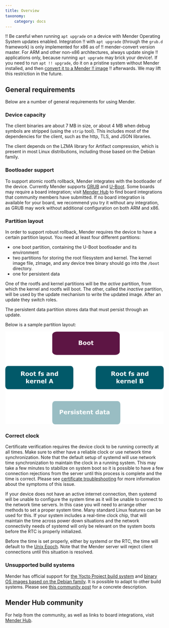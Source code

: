 ```yaml
---
title: Overview
taxonomy:
    category: docs
---
```



<!--AUTOVERSION: "mender-convert version %"/mender-convert-->
<!-- See MEN-4983 -->
!! Be careful when running `apt upgrade` on a device with Mender Operating System updates enabled. Integration
!! with `apt upgrade` (through the `grub.d` framework) is only implemented for x86 as of
!! mender-convert version master. For ARM and other non-x86 architectures, always update single
!! applications only, because running `apt upgrade` may brick your device!. If you need to run `apt
!! upgrade`, do it on a pristine system without Mender installed, and then [convert it to a Mender
!! image](../../04.Operating-System-updates-Debian-family/02.Convert-a-Mender-Debian-image/docs.md)
!! afterwards. We may lift this restriction in the future.


## General requirements

Below are a number of general requirements for using Mender.


### Device capacity

The client binaries are about 7 MB in size, or about 4 MB when debug symbols are
stripped (using the `strip` tool). This includes most of the dependencies for
the client, such as the http, TLS, and JSON libraries.

The client depends on the LZMA library for Artifact compression, which is
present in most Linux distributions, including those based on the Debian family.


### Bootloader support

To support atomic rootfs rollback, Mender integrates with the bootloader of the device. Currently
Mender supports [GRUB](https://www.gnu.org/software/grub/?target=_blank) and
[U-Boot](http://www.denx.de/wiki/U-Boot?target=_blank). Some boards may require a board integration;
visit [Mender Hub](https://hub.mender.io/?target=_blank) to find board integrations that community
members have submitted. If no board integration is available for your board, we recommend you
try it without any integration, as GRUB may work without additional configuration on both ARM and x86.


### Partition layout

In order to support robust rollback, Mender requires the device to have a certain partition layout.
You need at least four different partitions:
* one boot partition, containing the U-Boot bootloader and its environment
* two partitions for storing the root filesystem and kernel. The kernel image file, zImage, and any device tree binary should go into the `/boot` directory.
* one for persistent data

One of the rootfs and kernel partitions will be the *active* partition, from which the kernel and rootfs will boot.
The other, called the *inactive* partition, will be used by the update mechanism to write the updated image.
After an update they switch roles.

The persistent data partition stores data that must persist through an update.

Below is a sample partition layout:

![Mender client partition layout](mender_client_partition_layout.png)


### Correct clock

Certificate verification requires the device clock to be running correctly at all times.
Make sure to either have a reliable clock or use network time synchronization.
Note that the default setup of systemd will use network time
synchronization to maintain the clock in a running system. This may
take a few minutes to stabilize on system boot so it is possible
to have a few connection rejections from the server until this process
is complete and the time is correct. Please see [certificate troubleshooting](../../301.Troubleshoot/03.Mender-Client/docs.md#certificate-expired-or-not-yet-valid) for more information about the symptoms of this issue.

If your device does not have an active internet connection, then systemd
will be unable to configure the system time as it will be unable to connect
to the network time servers. In this case you will need to arrange other
methods to set a proper system time. Many standard Linux features can be
used for this. If your system includes a real-time clock chip, that will maintain the time
across power down situations and the network connectivity needs of systemd
will only be relevant on the system boots before the RTC is properly
initialized.

Before the time is set properly, either by systemd or the RTC, the time will
default to the [Unix Epoch](https://en.wikipedia.org/wiki/Unix_time?target=_blank). Note
that the Mender server will reject client connections until this
situation is resolved.


### Unsupported build systems

Mender has official support for [the Yocto Project build system](../../05.Operating-System-updates-Yocto-Project/chapter.md) and [binary OS images based on the Debian family](../chapter.md). It is possible to adapt to other build systems. Please see [this community post](https://hub.mender.io/t/mender-from-scratch?target=_blank) for a concrete description.


## Mender Hub community

For help from the community, as well as links to board integrations, visit [Mender
Hub](https://hub.mender.io/?target=_blank).
